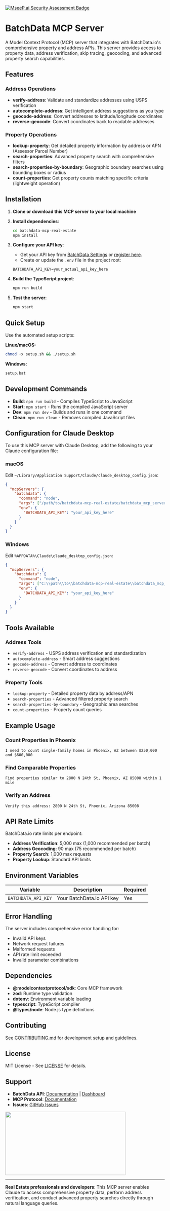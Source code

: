 [![MseeP.ai Security Assessment Badge](https://mseep.net/pr/zellerhaus-batchdata-mcp-real-estate-badge.png)](https://mseep.ai/app/zellerhaus-batchdata-mcp-real-estate)

# BatchData MCP Server

A Model Context Protocol (MCP) server that integrates with BatchData.io's comprehensive property and address APIs. This server provides access to property data, address verification, skip tracing, geocoding, and advanced property search capabilities.

## Features

### Address Operations
- **verify-address**: Validate and standardize addresses using USPS verification
- **autocomplete-address**: Get intelligent address suggestions as you type
- **geocode-address**: Convert addresses to latitude/longitude coordinates
- **reverse-geocode**: Convert coordinates back to readable addresses

### Property Operations
- **lookup-property**: Get detailed property information by address or APN (Assessor Parcel Number)
- **search-properties**: Advanced property search with comprehensive filters
- **search-properties-by-boundary**: Geographic boundary searches using bounding boxes or radius
- **count-properties**: Get property counts matching specific criteria (lightweight operation)

## Installation

1. **Clone or download this MCP server to your local machine**

2. **Install dependencies**:
   ```bash
   cd batchdata-mcp-real-estate
   npm install
   ```

3. **Configure your API key**:
   - Get your API key from [BatchData Settings](https://app.batchdata.com/settings/api) or [register here](https://app.batchdata.com/register).
   - Create or update the `.env` file in the project root:
   ```env
   BATCHDATA_API_KEY=your_actual_api_key_here
   ```

4. **Build the TypeScript project**:
   ```bash
   npm run build
   ```

5. **Test the server**:
   ```bash
   npm start
   ```

## Quick Setup

Use the automated setup scripts:

**Linux/macOS:**
```bash
chmod +x setup.sh && ./setup.sh
```

**Windows:**
```cmd
setup.bat
```

## Development Commands

- **Build**: `npm run build` - Compiles TypeScript to JavaScript
- **Start**: `npm start` - Runs the compiled JavaScript server
- **Dev**: `npm run dev` - Builds and runs in one command
- **Clean**: `npm run clean` - Removes compiled JavaScript files

## Configuration for Claude Desktop

To use this MCP server with Claude Desktop, add the following to your Claude configuration file:

### macOS
Edit `~/Library/Application Support/Claude/claude_desktop_config.json`:

```json
{
  "mcpServers": {
    "batchdata": {
      "command": "node",
      "args": ["/path/to/batchdata-mcp-real-estate/batchdata_mcp_server.js"],
      "env": {
        "BATCHDATA_API_KEY": "your_api_key_here"
      }
    }
  }
}
```

### Windows
Edit `%APPDATA%\Claude\claude_desktop_config.json`:

```json
{
  "mcpServers": {
    "batchdata": {
      "command": "node",
      "args": ["C:\\path\\to\\batchdata-mcp-real-estate\\batchdata_mcp_server.js"],
      "env": {
        "BATCHDATA_API_KEY": "your_api_key_here"
      }
    }
  }
}
```

## Tools Available

### Address Tools
- `verify-address` - USPS address verification and standardization
- `autocomplete-address` - Smart address suggestions
- `geocode-address` - Convert address to coordinates
- `reverse-geocode` - Convert coordinates to address

### Property Tools
- `lookup-property` - Detailed property data by address/APN
- `search-properties` - Advanced filtered property search
- `search-properties-by-boundary` - Geographic area searches
- `count-properties` - Property count queries

## Example Usage

### Count Properties in Phoenix
```
I need to count single-family homes in Phoenix, AZ between $250,000 and $600,000
```

### Find Comparable Properties
```
Find properties similar to 2800 N 24th St, Phoenix, AZ 85008 within 1 mile
```

### Verify an Address
```
Verify this address: 2800 N 24th St, Phoenix, Arizona 85008
```

## API Rate Limits

BatchData.io rate limits per endpoint:
- **Address Verification**: 5,000 max (1,000 recommended per batch)
- **Address Geocoding**: 90 max (75 recommended per batch)
- **Property Search**: 1,000 max requests
- **Property Lookup**: Standard API limits

## Environment Variables

| Variable | Description | Required |
|----------|-------------|----------|
| `BATCHDATA_API_KEY` | Your BatchData.io API key | Yes |

## Error Handling

The server includes comprehensive error handling for:
- Invalid API keys
- Network request failures
- Malformed requests
- API rate limit exceeded
- Invalid parameter combinations

## Dependencies

- **@modelcontextprotocol/sdk**: Core MCP framework
- **zod**: Runtime type validation
- **dotenv**: Environment variable loading
- **typescript**: TypeScript compiler
- **@types/node**: Node.js type definitions

## Contributing

See [CONTRIBUTING.md](CONTRIBUTING.md) for development setup and guidelines.

## License

MIT License - See [LICENSE](LICENSE) for details.

## Support

- **BatchData API**: [Documentation](https://developer.batchdata.com/) | [Dashboard](https://app.batchdata.com)
- **MCP Protocol**: [Documentation](https://modelcontextprotocol.io)
- **Issues**: [GitHub Issues](https://github.com/zellerhaus/batchdata-mcp-real-estate/issues)

<a href="https://glama.ai/mcp/servers/@zellerhaus/batchdata-mcp-real-estate">
  <img width="380" height="200" src="https://glama.ai/mcp/servers/@zellerhaus/batchdata-mcp-real-estate/badge" />
</a>

---

**Real Estate professionals and developers**: This MCP server enables Claude to access comprehensive property data, perform address verification, and conduct advanced property searches directly through natural language queries.
